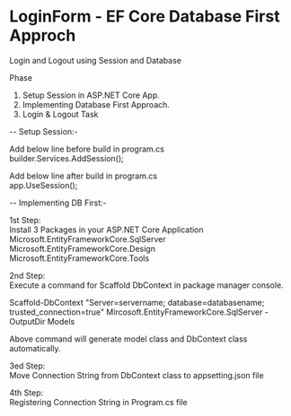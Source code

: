 # LoginForm - EF Core Database First Approch

Login and Logout using Session and Database

Phase
1. Setup Session in ASP.NET Core App.
2. Implementing Database First Approach.
3. Login & Logout Task
 
-- Setup Session:-

Add below line before build in program.cs</br>
builder.Services.AddSession();

Add below line after build in program.cs</br>
app.UseSession(); 


-- Implementing DB First:-

1st Step:</br>
Install 3 Packages in your ASP.NET Core Application</br>
Microsoft.EntityFrameworkCore.SqlServer</br>
Microsoft.EntityFrameworkCore.Design </br>
Microsoft.EntityFrameworkCore.Tools</br>

2nd Step:</br>
Execute a command for Scaffold DbContext in package manager console.</br>

Scaffold-DbContext "Server=servername; database=databasename; trusted_connection=true" Mircosoft.EntityFrameworkCore.SqlServer -OutputDir Models

Above command will generate model class and DbContext class automatically.</br>

3ed Step:</br>
Move Connection String from DbContext class to appsetting.json file </br>

4th Step:</br>
Registering Connection String in Program.cs file
